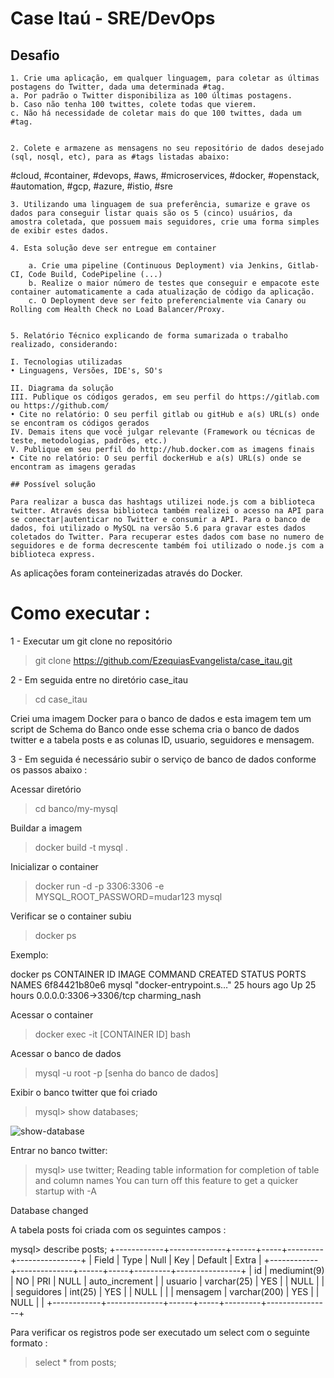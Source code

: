# Case Itaú - SRE/DevOps

## Desafio

    1. Crie uma aplicação, em qualquer linguagem, para coletar as últimas postagens do Twitter, dada uma determinada #tag.
    a. Por padrão o Twitter disponibiliza as 100 últimas postagens. 
    b. Caso não tenha 100 twittes, colete todas que vierem.
    c. Não há necessidade de coletar mais do que 100 twittes, dada um #tag.


    2. Colete e armazene as mensagens no seu repositório de dados desejado (sql, nosql, etc), para as #tags listadas abaixo:
#cloud, #container, #devops, #aws, #microservices, #docker, #openstack, #automation, #gcp, #azure, #istio, #sre

    3. Utilizando uma linguagem de sua preferência, sumarize e grave os dados para conseguir listar quais são os 5 (cinco) usuários, da amostra coletada, que possuem mais seguidores, crie uma forma simples de exibir estes dados.

    4. Esta solução deve ser entregue em container

        a. Crie uma pipeline (Continuous Deployment) via Jenkins, Gitlab-CI, Code Build, CodePipeline (...) 
        b. Realize o maior número de testes que conseguir e empacote este container automaticamente a cada atualização de código da aplicação. 
        c. O Deployment deve ser feito preferencialmente via Canary ou Rolling com Health Check no Load Balancer/Proxy.


    5. Relatório Técnico explicando de forma sumarizada o trabalho realizado, considerando:

    I. Tecnologias utilizadas 
    • Linguagens, Versões, IDE's, SO's

    II. Diagrama da solução
    III. Publique os códigos gerados, em seu perfil do https://gitlab.com ou https://github.com/
    • Cite no relatório: O seu perfil gitlab ou gitHub e a(s) URL(s) onde se encontram os códigos gerados
    IV. Demais itens que você julgar relevante (Framework ou técnicas de teste, metodologias, padrões, etc.) 
    V. Publique em seu perfil do http://hub.docker.com as imagens finais
    • Cite no relatório: O seu perfil dockerHub e a(s) URL(s) onde se encontram as imagens geradas
    
    ## Possível solução
    
    Para realizar a busca das hashtags utilizei node.js com a biblioteca twitter. Através dessa biblioteca também realizei o acesso na API para se conectar|autenticar no Twitter e consumir a API. Para o banco de dados, foi utilizado o MySQL na versão 5.6 para gravar estes dados coletados do Twitter. Para recuperar estes dados com base no numero de seguidores e de forma decrescente também foi utilizado o node.js com a biblioteca express. 
As aplicações foram conteinerizadas através do Docker. 

# Como executar :

1 - Executar um git clone no repositório

> git clone https://github.com/EzequiasEvangelista/case_itau.git

2 - Em seguida entre no diretório case_itau 

> cd case_itau

Criei uma imagem Docker para o banco de dados e esta imagem tem um script de Schema do Banco onde esse schema cria o banco de dados twitter e a tabela posts e as colunas ID, usuario, seguidores e mensagem.

3 - Em seguida é necessário subir o serviço de banco de dados conforme os passos abaixo :

Acessar diretório 
> cd banco/my-mysql

Buildar a imagem
> docker build -t mysql .

Inicializar o container 
> docker run -d -p 3306:3306 -e MYSQL_ROOT_PASSWORD=mudar123 mysql

Verificar se o container subiu
> docker ps

Exemplo:

docker ps
CONTAINER ID        IMAGE               COMMAND                  CREATED             STATUS              PORTS                    NAMES
6f84421b80e6        mysql               "docker-entrypoint.s…"   25 hours ago        Up 25 hours         0.0.0.0:3306->3306/tcp   charming_nash


Acessar o container
> docker exec -it [CONTAINER ID] bash

Acessar o banco de dados
> mysql -u root -p [senha do banco de dados]

Exibir o banco twitter que foi criado

> mysql> show databases;

![show-database](https://user-images.githubusercontent.com/14968618/75635003-6cdead00-5bf1-11ea-9c9c-0edfabb10f4f.png)

Entrar no banco twitter:

> mysql> use twitter;
Reading table information for completion of table and column names
You can turn off this feature to get a quicker startup with -A

Database changed

A tabela posts foi criada com os seguintes campos : 

mysql> describe posts;
+------------+--------------+------+-----+---------+----------------+
| Field      | Type         | Null | Key | Default | Extra          |
+------------+--------------+------+-----+---------+----------------+
| id         | mediumint(9) | NO   | PRI | NULL    | auto_increment |
| usuario    | varchar(25)  | YES  |     | NULL    |                |
| seguidores | int(25)      | YES  |     | NULL    |                |
| mensagem   | varchar(200) | YES  |     | NULL    |                |
+------------+--------------+------+-----+---------+----------------+

Para verificar os registros pode ser executado um select com o seguinte formato :

> select * from posts; 




    
    
    

